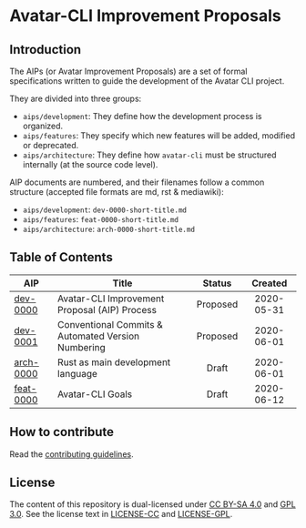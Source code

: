 # Avatar-CLI Improvement Proposals

## Introduction

The AIPs (or Avatar Improvement Proposals) are a set of formal specifications
written to guide the development of the Avatar CLI project.

They are divided into three groups:
  - `aips/development`:
    They define how the development process is organized.
  - `aips/features`:
    They specify which new features will be added, modified or deprecated.
  - `aips/architecture`:
    They define how `avatar-cli` must be structured internally (at the source
    code level).

AIP documents are numbered, and their filenames follow a common structure
(accepted file formats are md, rst & mediawiki):
  - `aips/development`: `dev-0000-short-title.md`
  - `aips/features`: `feat-0000-short-title.md`
  - `aips/architecture`: `arch-0000-short-title.md`

## Table of Contents

| AIP | Title | Status | Created |
|---|---|:---:|:---:|
|[dev-0000](aips/development/dev-0000-aips.md)|Avatar-CLI Improvement Proposal (AIP) Process|Proposed|2020-05-31|
|[dev-0001](aips/development/dev-0001-automated-version-numbering.md)|Conventional Commits & Automated Version Numbering|Proposed|2020-06-01|
|[arch-0000](aips/architecture/arch-0000-rust.md)|Rust as main development language|Draft|2020-06-01|
|[feat-0000](aips/features/feat-0000-goals.md)|Avatar-CLI Goals|Draft|2020-06-12|

## How to contribute

Read the [contributing guidelines](CONTRIBUTING.md).

## License

The content of this repository is dual-licensed under
[CC BY-SA 4.0](https://creativecommons.org/licenses/by-sa/4.0/) and
[GPL 3.0](https://www.gnu.org/licenses/gpl-3.0.en.html). See the license text in
[LICENSE-CC](LICENSE-CC) and [LICENSE-GPL](LICENSE).
